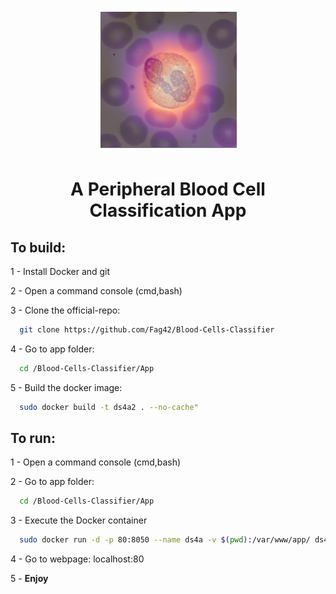 <p align="center"><img src="https://github.com/Fag42/Blood-Cells-Classifier/blob/master/Documents/Media/GradCam.png"></p>
<H1 align="center">A Peripheral Blood Cell Classification App</H1>

## To build:

1 - Install Docker and git

2 - Open a command console (cmd,bash)

3 - Clone the official-repo:
```bash
  git clone https://github.com/Fag42/Blood-Cells-Classifier
```

4 - Go to app folder:
```bash
  cd /Blood-Cells-Classifier/App
```

5 - Build the docker image:
```bash
  sudo docker build -t ds4a2 . --no-cache"
```

## To run:

1 - Open a command console (cmd,bash)

2 - Go to app folder: 
```bash
  cd /Blood-Cells-Classifier/App
```

3 - Execute the Docker container 
```bash
  sudo docker run -d -p 80:8050 --name ds4a -v $(pwd):/var/www/app/ ds4a2 -c "gunicorn app1:server -b :8050 -t 1000"
```

4 - Go to webpage: localhost:80

5 - <b>Enjoy</b>

